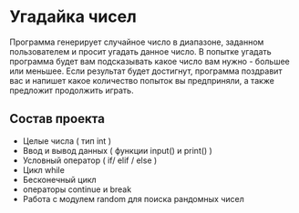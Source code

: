 # Угадайка чисел

Программа генерирует случайное число в диапазоне, заданном пользователем и просит угадать данное число.
В попытке угадать программа будет вам подсказывать какое число вам нужно - большее или меньшее. Если результат будет достигнут, программа поздравит вас и напишет какое количество
попыток вы предприняли, а также предложит продолжить играть.

## Состав проекта

- Целые числа ( тип int )
- Ввод и вывод данных ( функции input() и print() )
- Условный оператор ( if/ elif / else )
- Цикл while
- Бесконечный цикл
- операторы continue и break
- Работа с модулем random для поиска рандомных чисел
